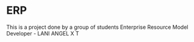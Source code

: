 # ERP
This is a project done by a group of students
Enterprise Resource Model
Developer - LANI ANGEL X T

